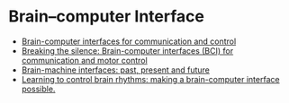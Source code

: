 # Brain–computer Interface

- [Brain-computer interfaces for communication and control](http://www.cs.cmu.edu/~tanja/BCI/BCIreview.pdf)
- [Breaking the silence: Brain-computer interfaces (BCI) for communication and motor control](https://onlinelibrary.wiley.com/doi/full/10.1111/j.1469-8986.2006.00456.x)
- [Brain-machine interfaces: past, present and future](https://www.sciencedirect.com/science/article/abs/pii/S0166223606001470)
- [Learning to control brain rhythms: making a brain-computer interface possible.](http://bci.ucsd.edu/Papers_files/Pineda%20J%20A%20%20Silverman%20D%20S%20Vankov,%20A%20and%20Hestenes%20J%20%20Learning%20to%20control%20brain%20rhythms%C2%A0%20making%20a%20brain%20computer%20interface%20possible%C2%A0%20IEEE%20Trans%20Neural%20Sys%20Rehab%20Eng%20112%201814%202003_1.pdf)
